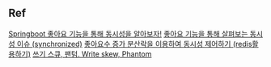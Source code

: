 


## Ref

[Springboot 좋아요 기능을 통해 동시성을 알아보자!](https://velog.io/@eunsiver/Springboot-%EC%A2%8B%EC%95%84%EC%9A%94-%EA%B8%B0%EB%8A%A5%EC%9D%84-%ED%86%B5%ED%95%B4-%EB%8F%99%EC%8B%9C%EC%84%B1%EC%9D%84-%EC%95%8C%EC%95%84%EB%B3%B4%EC%9E%90)
[좋아요 기능을 통해 살펴보는 동시성 이슈 (synchronized)](https://zzang9ha.tistory.com/443)
[좋아요수 증가 분산락을 이용하여 동시성 제어하기 (redis활용하기)](https://velog.io/@korea3611/Spring-boot-%EC%A2%8B%EC%95%84%EC%9A%94%EC%88%98-%EC%A6%9D%EA%B0%80-%EB%B6%84%EC%82%B0%EB%9D%BD%EC%9D%84-%EC%9D%B4%EC%9A%A9%ED%95%98%EC%97%AC-%EB%8F%99%EC%8B%9C%EC%84%B1-%EC%A0%9C%EC%96%B4%ED%95%98%EA%B8%B0-redis%ED%99%9C%EC%9A%A9%ED%95%98%EA%B8%B0)
[쓰기 스큐, 팬텀. Write skew, Phantom](https://lion-king.tistory.com/entry/SpringJPATransaction-Write-skew-Phantom-1)